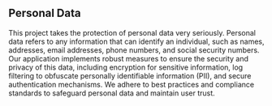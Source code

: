 ## Personal Data

This project takes the protection of personal data very seriously. Personal data refers to any information that can identify an individual, such as names, addresses, email addresses, phone numbers, and social security numbers. Our application implements robust measures to ensure the security and privacy of this data, including encryption for sensitive information, log filtering to obfuscate personally identifiable information (PII), and secure authentication mechanisms. We adhere to best practices and compliance standards to safeguard personal data and maintain user trust.
